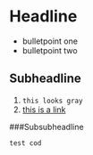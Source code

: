 # Headline
* bulletpoint one
* bulletpoint two

## Subheadline
1. `this looks gray`
2. [this is a link](www.google.com)

###Subsubheadline

    test cod
